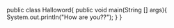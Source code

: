 public class Halloword{
    public void main(String [] args){
          System.out.println("How are you??");  }
}